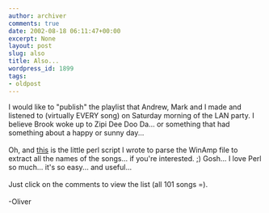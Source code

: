 ```yaml
---
author: archiver
comments: true
date: 2002-08-18 06:11:47+00:00
excerpt: None
layout: post
slug: also
title: Also...
wordpress_id: 1899
tags:
- oldpost
---
```


I would like to "publish" the playlist that Andrew, Mark and I made and listened to (virtually EVERY song) on Saturday morning of the LAN party. I believe Brook woke up to Zipi Dee Doo Da... or something that had something about a happy or sunny day...<br /><br />Oh, and <a href=http://www.oliverweb.com/stuff/music.txt>this</a> is the little perl script I wrote to parse the WinAmp file to extract all the names of the songs... if you're interested. ;) Gosh... I love Perl so much... it's so easy... and useful...<br /><br />Just click on the comments to view the list (all 101 songs =).<br /><br />-Oliver